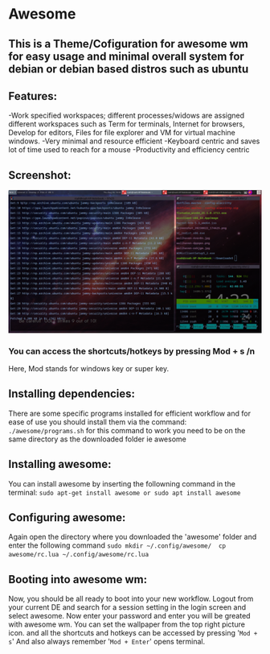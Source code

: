 # Awesome

## This is a Theme/Cofiguration for awesome wm for easy usage and minimal overall system for debian or debian based distros such as ubuntu

## Features:
-Work specified workspaces; different processes/widows are assigned different workspaces such as Term for terminals, Internet for browsers, Develop for editors, Files for file explorer and VM for virtual machine windows.
-Very minimal and resource efficient
-Keyboard centric and saves lot of time used to reach for a mouse
-Productivity and efficiency centric

## Screenshot:
![Screenshot of RoahOS](screenshot.png)

### You can access the shortcuts/hotkeys by pressing Mod + s /n
Here, Mod stands for windows key or super key.

## Installing dependencies:
There are some specific programs installed for efficient workflow and for ease of use you should install them via the command:
`./awesome/programs.sh`
for this command to work you need to be on the same directory as the downloaded folder ie awesome

## Installing awesome:
You can install awesome by inserting the followning command in the terminal:
`sudo apt-get install awesome or
sudo apt install awesome`

## Configuring awesome:
Again open the directory where you downloaded the 'awesome' folder and enter the following command
`sudo mkdir ~/.config/awesome/ 
cp awesome/rc.lua ~/.config/awesome/rc.lua`

## Booting into awesome wm:
Now, you should be all ready to boot into your new workflow. Logout from your current DE and search for a session setting in the login screen and select awesome. Now enter your password and enter you will be greated with awesome wm.
You can set the wallpaper from the top right picture icon.
and all the shortcuts and hotkeys can be accessed by pressing '`Mod + s`'
And also always remember '`Mod + Enter`' opens terminal.






